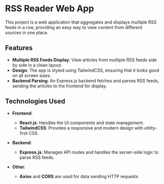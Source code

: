 # RSS Reader Web App

This project is a web application that aggregates and displays multiple RSS feeds in a row, providing an easy way to view content from different sources in one place.

## Features

- **Multiple RSS Feeds Display**: View articles from multiple RSS feeds side by side in a clean layout.
- **Design**: The app is styled using TailwindCSS, ensuring that it looks good on all screen sizes.
- **Backend Parsing**: An Express.js backend fetches and parses RSS feeds, sending the articles to the frontend for display.

## Technologies Used

- **Frontend**: 
  - **React.js**: Handles the UI components and state management.
  - **TailwindCSS**: Provides a responsive and modern design with utility-first CSS.
  
- **Backend**:
  - **Express.js**: Manages API routes and handles the server-side logic to parse RSS feeds.
- **Other**:
  - **Axios** and **CORS** are used for data sending HTTP requests 
    
